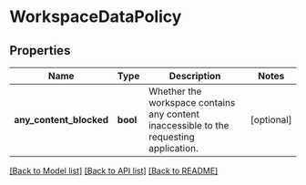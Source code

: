 # WorkspaceDataPolicy

## Properties
Name | Type | Description | Notes
------------ | ------------- | ------------- | -------------
**any_content_blocked** | **bool** | Whether the workspace contains any content inaccessible to the requesting application. | [optional] 

[[Back to Model list]](../README.md#documentation-for-models) [[Back to API list]](../README.md#documentation-for-api-endpoints) [[Back to README]](../README.md)

